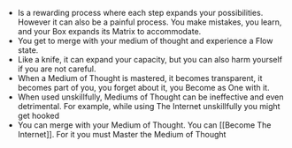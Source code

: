 - Is a rewarding process where each step expands your possibilities. However it can also be a painful process. You make mistakes, you learn, and your Box expands its Matrix to accommodate.
- You get to merge with your medium of thought and experience a Flow state.
- Like a knife, it can expand your capacity, but you can also harm yourself if you are not careful.
- When a Medium of Thought is mastered, it becomes transparent, it becomes part of you, you forget about it, you Become as One with it.
- When used unskillfully, Mediums of Thought can be ineffective and even detrimental. For example, while using The Internet unskillfully you might get hooked
- You can merge with your Medium of Thought. You can [[Become The Internet]]. For it you must Master the Medium of Thought